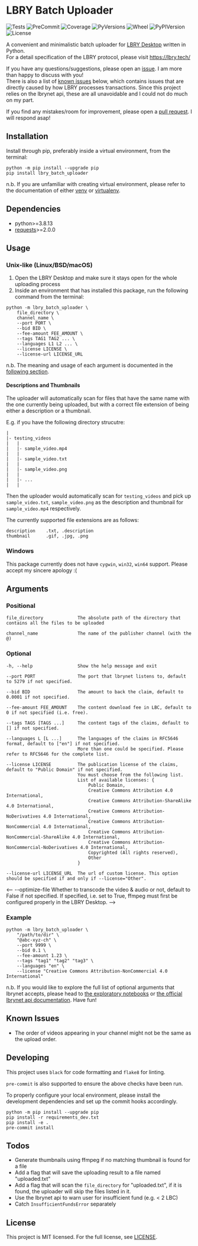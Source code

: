 # LBRY Batch Uploader

![Tests](https://github.com/thk-cheng/lbry_batch_uploader/actions/workflows/workflow.yml/badge.svg)
![PreCommit](https://github.com/thk-cheng/lbry_batch_uploader/actions/workflows/pre-commit.yml/badge.svg)
![Coverage](https://img.shields.io/codecov/c/gh/thk-cheng/lbry_batch_uploader)
![PyVersions](https://img.shields.io/pypi/pyversions/lbry-batch-uploader)
![Wheel](https://img.shields.io/pypi/wheel/lbry-batch-uploader)
![PyPIVersion](https://img.shields.io/pypi/v/lbry-batch-uploader)
![License](https://img.shields.io/github/license/thk-cheng/lbry_batch_uploader)

A convenient and minimalistic batch uploader for [LBRY Desktop](https://lbry.com/get) written in Python.\
For a detail specification of the LBRY protocol, please visit https://lbry.tech/

If you have any questions/suggestions, please open an [issue](https://github.com/thk-cheng/lbry_batch_uploader/issues). I am more than happy to discuss with you!\
There is also a list of [known issues](#known-issues) below, which contains issues that are directly caused by how LBRY processes transactions.
Since this project relies on the lbrynet api, these are all unavoidable and I could not do much on my part.

If you find any mistakes/room for improvement, please open a [pull request](https://github.com/thk-cheng/lbry_batch_uploader/pulls). I will respond asap!

## Installation

Install through pip, preferably inside a virtual environment, from the terminal:

```shell
python -m pip install --upgrade pip
pip install lbry_batch_uploader
```

n.b. If you are unfamiliar with creating virtual environment, please refer to the documentation of either [venv](https://docs.python.org/3/library/venv.html) or [virtualenv](https://virtualenv.pypa.io/en/latest/).

## Dependencies

- python>=3.8.13
- [requests](https://docs.python-requests.org/en/latest/)>=2.0.0

## Usage

### Unix-like (Linux/BSD/macOS)

1. Open the LBRY Desktop and make sure it stays open for the whole uploading process
2. Inside an environment that has installed this package, run the following command from the terminal:
```shell
python -m lbry_batch_uploader \
    file_directory \
    channel_name \
    --port PORT \
    --bid BID \
    --fee-amount FEE_AMOUNT \
    --tags TAG1 TAG2 ... \
    --languages L1 L2 ... \
    --license LICENSE \
    --license-url LICENSE_URL
```

n.b. The meaning and usage of each argument is documented in the [following section](#arguments).

#### Descriptions and Thumbnails

The uploader will automatically scan for files that have the same name with the one currently being uploaded,
but with a correct file extension of being either a description or a thumbnail.

E.g. if you have the following directory strucutre:

```
|
|- testing_videos
|   |
|   |- sample_video.mp4
|   |
|   |- sample_video.txt
|   |
|   |- sample_video.png
|   |
|   |- ...
|   |
```

Then the uploader would automatically scan for `testing_videos` and pick up `sample_video.txt`, `sample_video.png` as the description and thumbnail for `sample_video.mp4` respectively.

The currently supported file extensions are as follows:

```
description    .txt, .description
thumbnail      .gif, .jpg, .png
```

### Windows

This package currently does not have ``cygwin``, ``win32``, ``win64`` support. Please accept my sincere apology :(

## Arguments

### Positional

```
file_directory             The absolute path of the directory that contains all the files to be uploaded

channel_name               The name of the publisher channel (with the @)
```

### Optional

```
-h, --help                 Show the help message and exit

--port PORT                The port that lbrynet listens to, default to 5279 if not specified.

--bid BID                  The amount to back the claim, default to 0.0001 if not specified.

--fee-amount FEE_AMOUNT    The content download fee in LBC, default to 0 if not specified (i.e. free).

--tags TAGS [TAGS ...]     The content tags of the claims, default to [] if not specified.

--languages L [L ...]      The languages of the claims in RFC5646 format, default to ["en"] if not specified.
                           More than one could be specified. Please refer to RFC5646 for the complete list.

--license LICENSE          The publication license of the claims, default to "Public Domain" if not specified.
                           You must choose from the following list.
                           List of available licenses: {
                               Public Domain,
                               Creative Commons Attribution 4.0 International,
                               Creative Commons Attribution-ShareAlike 4.0 International,
                               Creative Commons Attribution-NoDerivatives 4.0 International,
                               Creative Commons Attribution-NonCommercial 4.0 International,
                               Creative Commons Attribution-NonCommercial-ShareAlike 4.0 International,
                               Creative Commons Attribution-NonCommercial-NoDerivatives 4.0 International,
                               Copyrighted (All rights reserved),
                               Other
                           }

--license-url LICENSE_URL  The url of custom license. This option should be specified if and only if --license="Other".
```

<--
--optimize-file            Whether to transcode the video & audio or not, default to False if not specified.
                           If specified, i.e. set to True, ffmpeg must first be configured properly in the LBRY Desktop.
-->

### Example

```shell
python -m lbry_batch_uploader \
    "/path/to/dir" \
    "@abc-xyz-ch" \
    --port 9999 \
    --bid 0.1 \
    --fee-amount 1.23 \
    --tags "tag1" "tag2" "tag3" \
    --languages "en" \
    --license "Creative Commons Attribution-NonCommercial 4.0 International"
```

n.b. If you would like to explore the full list of optional arguments that lbrynet accepts, please head to [the exploratory notebooks](https://github.com/thk-cheng/lbry_batch_uploader/tree/main/notebooks) or [the official lbrynet api documentation](https://lbry.tech/api/sdk). Have fun!

## Known Issues

- The order of videos appearing in your channel might not be the same as the upload order.

## Developing

This project uses ``black`` for code formatting and ``flake8`` for linting.

``pre-commit`` is also supported to ensure the above checks have been run.

To properly configure your local environment, please install the development dependencies and set up the commit hooks accordingly.

```shell
python -m pip install --upgrade pip
pip install -r requirements_dev.txt
pip install -e .
pre-commit install
```

## Todos

- Generate thumbnails using ffmpeg if no matching thumbnail is found for a file
- Add a flag that will save the uploading result to a file named "uploaded.txt"
- Add a flag that will scan the `file_directory` for "uploaded.txt", if it is found, the uploader will skip the files listed in it.
- Use the lbrynet api to warn user for insufficient fund (e.g. < 2 LBC)
- Catch `InsufficientFundsError` separately

## License

This project is MIT licensed. For the full license, see [LICENSE](LICENSE).
